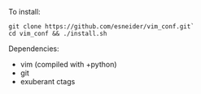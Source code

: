 To install:
```
git clone https://github.com/esneider/vim_conf.git`
cd vim_conf && ./install.sh
```

Dependencies:

* vim (compiled with +python)
* git
* exuberant ctags
